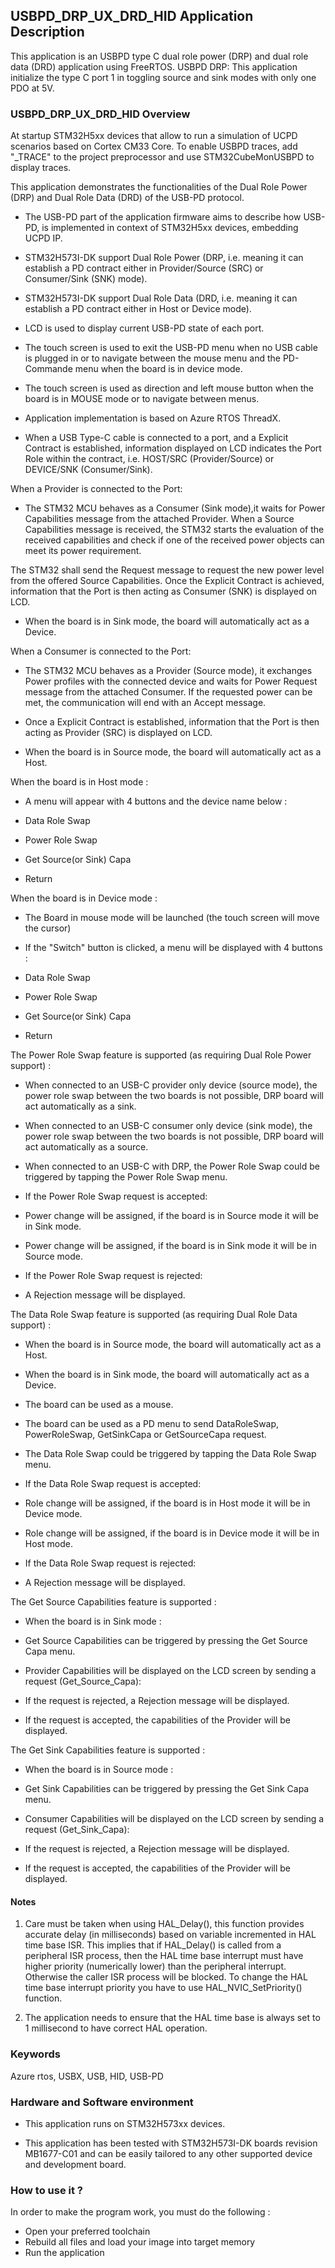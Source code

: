 
## <b>USBPD_DRP_UX_DRD_HID Application Description</b>

This application is an USBPD type C dual role power (DRP) and dual role data (DRD) application using FreeRTOS.
USBPD DRP: This application initialize the type C port 1 in toggling source and sink modes with only one PDO at 5V.

### <b>USBPD_DRP_UX_DRD_HID Overview</b>

At startup STM32H5xx devices that allow to run a simulation of UCPD scenarios based on Cortex CM33 Core.
To enable USBPD traces, add "_TRACE" to the project preprocessor and use STM32CubeMonUSBPD to display traces.

This application demonstrates the functionalities of the Dual Role Power (DRP) and Dual Role Data (DRD) of the USB-PD
protocol.

- The USB-PD part of the application firmware aims to describe how USB-PD, is
implemented in context of STM32H5xx devices, embedding UCPD IP.

- STM32H573I-DK support Dual Role Power (DRP, i.e. meaning it can establish
a PD contract either in Provider/Source (SRC) or Consumer/Sink (SNK) mode).

- STM32H573I-DK support Dual Role Data (DRD, i.e. meaning it can establish
a PD contract either in Host or Device mode).

- LCD is used to display current USB-PD state of each port.

- The touch screen is used to exit the USB-PD menu when no USB cable is plugged in or to navigate between the mouse
menu and the PD-Commande menu when the board is in device mode.

- The touch screen is used as direction and left mouse button when the board is in MOUSE mode or to navigate between
menus.

- Application implementation is based on Azure RTOS ThreadX.

- When a USB Type-C cable is connected to a port, and a Explicit Contract is established, information displayed on LCD
indicates the Port Role within the contract, i.e. HOST/SRC (Provider/Source) or DEVICE/SNK (Consumer/Sink).

When a Provider is connected to the Port:

- The STM32 MCU behaves as a Consumer (Sink mode),it waits for Power Capabilities message
from the attached Provider. When a Source Capabilities message is received, the STM32
starts the evaluation of the received capabilities and check if one of the received power
objects can meet its power requirement.

The STM32 shall send the Request message to request the new power level from the offered
Source Capabilities.
Once the Explicit Contract is achieved, information that the Port
is then acting as Consumer (SNK) is displayed on LCD.

- When the board is in Sink mode, the board will automatically act as a Device.

When a Consumer is connected to the Port:

- The STM32 MCU behaves as a Provider (Source mode), it exchanges Power profiles with
the connected device and waits for Power Request message from the attached Consumer.
If the requested power can be met, the communication will end with an Accept message.

- Once a Explicit Contract is established, information that the Port is then acting as Provider (SRC) is displayed on
LCD.

- When the board is in Source mode, the board will automatically act as a Host.

When the board is in Host mode :

- A menu will appear with 4 buttons and the device name below :

- Data Role Swap

- Power Role Swap

- Get Source(or Sink) Capa

- Return

When the board is in Device mode :

- The Board in mouse mode will be launched (the touch screen will move the cursor)

- If the "Switch" button is clicked, a menu will be displayed with 4 buttons :

- Data Role Swap

- Power Role Swap

- Get Source(or Sink) Capa

- Return

The Power Role Swap feature is supported (as requiring Dual Role Power support) :

- When connected to an USB-C provider only device (source mode), the power role swap between the two boards is not
possible, DRP board will act automatically as a sink.

- When connected to an USB-C consumer only device (sink mode), the power role swap between the two boards is not
possible, DRP board will act automatically as a source.

- When connected to an USB-C with DRP, the Power Role Swap could be triggered by tapping the Power Role Swap menu.

- If the Power Role Swap request is accepted:

- Power change will be assigned, if the board is in Source mode it will be in Sink mode.

- Power change will be assigned, if the board is in Sink mode it will be in Source mode.

- If the Power Role Swap request is rejected:

- A Rejection message will be displayed.

The Data Role Swap feature is supported (as requiring Dual Role Data support) :

- When the board is in Source mode, the board will automatically act as a Host.

- When the board is in Sink mode, the board will automatically act as a Device.

- The board can be used as a mouse.

- The board can be used as a PD menu to send DataRoleSwap, PowerRoleSwap, GetSinkCapa or GetSourceCapa request.

- The Data Role Swap could be triggered by tapping the Data Role Swap menu.

- If the Data Role Swap request is accepted:

- Role change will be assigned, if the board is in Host mode it will be in Device mode.

- Role change will be assigned, if the board is in Device mode it will be in Host mode.

- If the Data Role Swap request is rejected:

- A Rejection message will be displayed.

The Get Source Capabilities feature is supported :

- When the board is in Sink mode :

- Get Source Capabilities can be triggered by pressing the Get Source Capa menu.

- Provider Capabilities will be displayed on the LCD screen by sending a request (Get_Source_Capa):

- If the request is rejected, a Rejection message will be displayed.

- If the request is accepted, the capabilities of the Provider will be displayed.


The Get Sink Capabilities feature is supported :

- When the board is in Source mode :

- Get Sink Capabilities can be triggered by pressing the Get Sink Capa menu.

- Consumer Capabilities will be displayed on the LCD screen by sending a request (Get_Sink_Capa):

- If the request is rejected, a Rejection message will be displayed.

- If the request is accepted, the capabilities of the Provider will be displayed.


#### <b>Notes</b>

1. Care must be taken when using HAL_Delay(), this function provides accurate
delay (in milliseconds) based on variable incremented in HAL time base ISR.
This implies that if HAL_Delay() is called from a peripheral ISR process, then
the HAL time base interrupt must have higher priority (numerically lower) than
the peripheral interrupt. Otherwise the caller ISR process will be blocked.
To change the HAL time base interrupt priority you have to use HAL_NVIC_SetPriority()
function.

2. The application needs to ensure that the HAL time base is always set to 1 millisecond
to have correct HAL operation.


### <b>Keywords</b>
Azure rtos, USBX, USB, HID, USB-PD


### <b>Hardware and Software environment</b>

- This application runs on STM32H573xx devices.

- This application has been tested with STM32H573I-DK boards revision MB1677-C01 and
can be easily tailored to any other supported device and development board.

### <b>How to use it ?</b>

In order to make the program work, you must do the following :

- Open your preferred toolchain
- Rebuild all files and load your image into target memory
- Run the application


